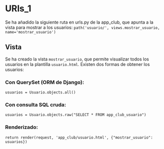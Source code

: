 # URls_1 #
Se ha añadido la siguiente ruta en urls.py de la app_club, que apunta a la vista para mostrar a los usuarios:
`path('usuario/', views.mostrar_usuario, name='mostrar_usuario')`

## Vista ##
Se ha creado la vista `mostrar_usuario`, que permite visualizar todos los usuarios en la plantilla `usuario.html`. Existen dos formas de obtener los usuarios:

### Con QuerySet (ORM de Django): ###

`usuarios = Usuario.objects.all()`

### Con consulta SQL cruda: ###

`usuarios = Usuario.objects.raw("SELECT * FROM app_club_usuario")`

### Renderizado: ###

`return render(request, 'app_club/usuario.html', {"mostrar_usuario": usuarios})`